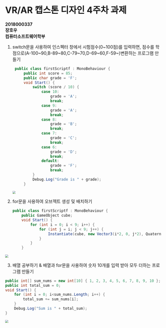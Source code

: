 # VR/AR 캡스톤 디자인 4주차 과제

**2018000337  
장호우  
컴퓨터소프트웨어학부**  


1. switch문을 사용하여 인스펙터 창에서 시험점수(0~100점)를 입력하면, 점수를 학점으로(A-100~90,B-89~80,C-79~70,D-69~60,F-59~)변환하는 프로그램 만들기

   ```c#
    public class firstScriptf : MonoBehaviour {
        public int score = 85;
        public char grade = 'F';
        void Start() {
            switch (score / 10) {
                case 10:
                    grade = 'A';
                    break;
                case 9:
                    grade = 'A';
                    break;
                case 8:
                    grade = 'B';
                    break;
                case 7:
                    grade = 'C';
                    break;
                case 6:
                    grade = 'D';
                    break;
                default:
                    grade = 'F';
                    break;
            }
            Debug.Log("Grade is " + grade);
        }
   ```

   

   <img src="E:\HYU\2019 Fall\ACT0005\Snipaste_2019-10-01_15-39-49.png" style="zoom:60%;" />

   

2. for문을 사용하여 오브젝트 생성 및 배치하기

   ```c#
   public class firstScriptf : MonoBehaviour {
       public GameObject cube;
       void Start() {
           for (int i = 0; i < 9; i++) {
               for (int j = i; j < 9; j++) {
                   Instantiate(cube, new Vector3(i*2, 0, j*2), Quaternion.identity);
               }
           }
       }
   ```



<img src="E:\HYU\2019 Fall\ACT0005\Snipaste_2019-10-01_15-31-20.png" style="zoom:60%;" />




3. 배열 공부하기 & 배열과 for문을 사용하여 숫자 10개를 입력 받아 모두 더하는 프로그램 만들기

```c#
public int[] sum_nums = new int[10] { 1, 2, 3, 4, 5, 6, 7, 8, 9, 10 };
public int total_sum = 0;
void Start() {
    for (int i = 0; i<sum_nums.Length; i++) {
        total_sum += sum_nums[i];
    }
    Debug.Log("Sum is " + total_sum);
}
```



<img src="E:\HYU\2019 Fall\ACT0005\Snipaste_2019-10-01_16-01-13.png" style="zoom:60%;" />

